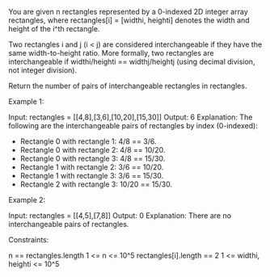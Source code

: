 You are given n rectangles represented by a 0-indexed 2D integer array
rectangles, where rectangles[i] = [widthi, heighti] denotes the width and
height of the i^th rectangle.

Two rectangles i and j (i < j) are considered interchangeable if they have
the same width-to-height ratio. More formally, two rectangles are
interchangeable if widthi/heighti == widthj/heightj (using decimal division,
not integer division).

Return the number of pairs of interchangeable rectangles in rectangles.


Example 1:


Input: rectangles = [[4,8],[3,6],[10,20],[15,30]]
Output: 6
Explanation: The following are the interchangeable pairs of rectangles by
index (0-indexed):
- Rectangle 0 with rectangle 1: 4/8 == 3/6.
- Rectangle 0 with rectangle 2: 4/8 == 10/20.
- Rectangle 0 with rectangle 3: 4/8 == 15/30.
- Rectangle 1 with rectangle 2: 3/6 == 10/20.
- Rectangle 1 with rectangle 3: 3/6 == 15/30.
- Rectangle 2 with rectangle 3: 10/20 == 15/30.


Example 2:


Input: rectangles = [[4,5],[7,8]]
Output: 0
Explanation: There are no interchangeable pairs of rectangles.



Constraints:


n == rectangles.length
1 <= n <= 10^5
rectangles[i].length == 2
1 <= widthi, heighti <= 10^5




